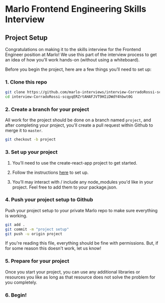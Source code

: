 # Marlo Frontend Engineering Skills Interview

## Project Setup

Congratulations on making it to the skills interview for the Frontend Engineer position at Marlo! We use this part of the interview process to get an idea of how you'll work hands-on (without using a whiteboard).

Before you begin the project, here are a few things you’ll need to set up:

### 1. Clone this repo

```bash
git clone https://github.com/marlo-interviews/interview-CorradoRossi-scqyqERZrtAHAFJVT9HIiDWdY4hbwt0G.git
cd interview-CorradoRossi-scqyqERZrtAHAFJVT9HIiDWdY4hbwt0G
```

### 2. Create a branch for your project

All work for the project should be done on a branch named `project`, and after completing your project, you'll create a pull request within Github to merge it to `master`.

```bash
git checkout -b project
```

### 3. Set up your project

1. You’ll need to use the create-react-app project to get started.

  1. Follow the instructions [here](https://github.com/facebook/create-react-app) to set up.

  2. You’ll may interact with / include any node_modules you'd like in your project. Feel free to add them to your package.json.


### 4. Push your project setup to Github

Push your project setup to your private Marlo repo to make sure everything is working.

```bash
git add .
git commit -m "project setup"
git push -u origin project
```

If you're reading this file, everything should be fine with permissions. But, if for some reason this doesn't work, let us know!

### 5. Prepare for your project

Once you start your project, you can use any additional libraries or resources you like as long as that resource does not solve the problem for you completely. 

### 6. Begin!